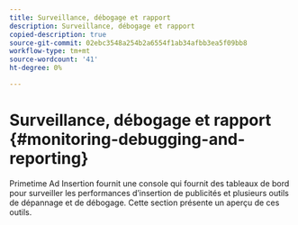 ```yaml
---
title: Surveillance, débogage et rapport
description: Surveillance, débogage et rapport
copied-description: true
source-git-commit: 02ebc3548a254b2a6554f1ab34afbb3ea5f09bb8
workflow-type: tm+mt
source-wordcount: '41'
ht-degree: 0%

---
```


# Surveillance, débogage et rapport {#monitoring-debugging-and-reporting}

Primetime Ad Insertion fournit une console qui fournit des tableaux de bord pour surveiller les performances d’insertion de publicités et plusieurs outils de dépannage et de débogage. Cette section présente un aperçu de ces outils.

